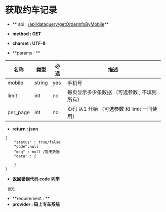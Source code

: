 # 获取约车记录

* ** api : [/api/dataquery/getOrderInfoByMobile](/api/dataquery/getOrderInfoByMobile)** 

* **method : GET**

* **charset : UTF-8**

* **params : **

| 名称|类型| 必选 | 描述|
| -- | -- | -- | -- |
| mobile  | string | yes | 手机号|
|limit|int|no|每页显示多少条数据 （可选参数 , 不填则所有） |
|per_page|int|no|页码 从1 开始  （可选参数 和 limit 一同使用）|


* **return : json**

```
{
    "status" : true/false
    “code”:null
    "msg" : null /暂无数据 
    "data" : {

    }
}
```
* **返回错误代码 code 列举**

```
 暂无

```


* **requirement : **
* **provider : 码上专车系统**
